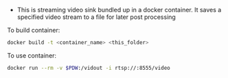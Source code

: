 * This is streaming video sink bundled up in a docker container. It
saves a specified video stream to a file for later post processing

To build container:
```bash
docker build -t <container_name> <this_folder>
```

To use container:
```bash
docker run --rm -v $PDW:/vidout -i rtsp://:8555/video
```
